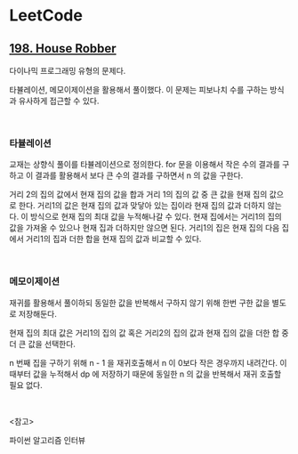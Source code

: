 # LeetCode

## [198. House Robber](https://leetcode.com/problems/house-robber/)

다이나믹 프로그래밍 유형의 문제다.

타뷸레이션, 메모이제이션을 활용해서 풀이했다. 이 문제는 피보나치 수를 구하는 방식과 유사하게 접근할 수 있다.

<br>

### 타뷸레이션

교재는 상향식 풀이를 타뷸레이션으로 정의한다. for 문을 이용해서 작은 수의 결과를 구하고 이 결과를 활용해서 보다 큰 수의 결과를 구하면서 n 의 값을 구한다.

거리 2의 집의 값에서 현재 집의 값을 합과 거리 1의 집의 값 중 큰 값을 현재 집의 값으로 한다. 거리1의 값은 현재 집의 값과 맞닿아 있는 집이라 현재 집의 값과 더하지 않는다. 이 방식으로 현재 집의 최대 값을 누적해나갈 수 있다. 현재 집에서는 거리1의 집의 값을 가져올 수 있으나 현재 집과 더하지만 않으면 된다. 거리1의 집은 현재 집의 다음 집에서 거리1의 집과 더한 합을 현재 집의 값과 비교할 수 있다.

<br>

### 메모이제이션

재귀를 활용해서 풀이하되 동일한 값을 반복해서 구하지 않기 위해 한번 구한 값을 별도로 저장해둔다.

현재 집의 최대 값은 거리1의 집의 값 혹은 거리2의 집의 값과 현재 집의 값을 더한 합 중 더 큰 값을 선택한다.

n 번째 집을 구하기 위해 n - 1 을 재귀호출해서 n 이 0보다 작은 경우까지 내려간다. 이때부터 값을 누적해서 dp 에 저장하기 때문에 동일한 n 의 값을 반복해서 재귀 호출할 필요 없다.

<br>

<참고>

파이썬 알고리즘 인터뷰


